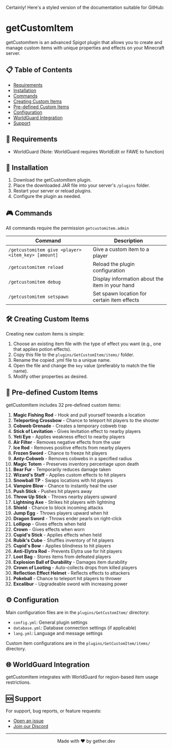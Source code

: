 Certainly! Here's a styled version of the documentation suitable for GitHub:

# getCustomItem

getCustomItem is an advanced Spigot plugin that allows you to create and manage custom items with unique properties and effects on your Minecraft server.

## 📋 Table of Contents

- [Requirements](#-requirements)
- [Installation](#-installation)
- [Commands](#-commands)
- [Creating Custom Items](#️-creating-custom-items)
- [Pre-defined Custom Items](#-pre-defined-custom-items)
- [Configuration](#️-configuration)
- [WorldGuard Integration](#-worldguard-integration)
- [Support](#-support)

## 🔧 Requirements

* WorldGuard (Note: WorldGuard requires WorldEdit or FAWE to function)

## 🚀 Installation

1. Download the getCustomItem plugin.
2. Place the downloaded JAR file into your server's `/plugins` folder.
3. Restart your server or reload plugins.
4. Configure the plugin as needed.

## 🎮 Commands

All commands require the permission `getcustomitem.admin`

| Command | Description |
|---------|-------------|
| `/getcustomitem give <player> <item_key> [amount]` | Give a custom item to a player |
| `/getcustomitem reload` | Reload the plugin configuration |
| `/getcustomitem debug` | Display information about the item in your hand |
| `/getcustomitem setspawn` | Set spawn location for certain item effects |

## 🛠️ Creating Custom Items

Creating new custom items is simple:

1. Choose an existing item file with the type of effect you want (e.g., one that applies potion effects).
2. Copy this file to the `plugins/GetCustomItem/items/` folder.
3. Rename the copied .yml file to a unique name.
4. Open the file and change the `key` value (preferably to match the file name).
5. Modify other properties as desired.

## 🎁 Pre-defined Custom Items

getCustomItem includes 32 pre-defined custom items:

1. **Magic Fishing Rod** - Hook and pull yourself towards a location
2. **Teleporting Crossbow** - Chance to teleport hit players to the shooter
3. **Cobweb Grenade** - Creates a temporary cobweb trap
4. **Stick of Levitation** - Gives levitation effect to nearby players
5. **Yeti Eye** - Applies weakness effect to nearby players
6. **Air Filter** - Removes negative effects from the user
7. **Ice Rod** - Removes positive effects from nearby players
8. **Frozen Sword** - Chance to freeze hit players
9. **Anty-Cobweb** - Removes cobwebs in a specified radius
10. **Magic Totem** - Preserves inventory percentage upon death
11. **Bear Fur** - Temporarily reduces damage taken
12. **Wizard's Staff** - Applies custom effects to hit players
13. **Snowball TP** - Swaps locations with hit players
14. **Vampire Blow** - Chance to instantly heal the user
15. **Push Stick** - Pushes hit players away
16. **Throw Up Stick** - Throws nearby players upward
17. **Lightning Axe** - Strikes hit players with lightning
18. **Shield** - Chance to block incoming attacks
19. **Jump Egg** - Throws players upward when hit
20. **Dragon Sword** - Throws ender pearls on right-click
21. **Lollipop** - Gives effects when held
22. **Crown** - Gives effects when worn
23. **Cupid's Stick** - Applies effects when held
24. **Rubik's Cube** - Shuffles inventory of hit players
25. **Cupid's Bow** - Applies blindness to hit players
26. **Anti-Elytra Rod** - Prevents Elytra use for hit players
27. **Loot Bag** - Stores items from defeated players
28. **Explosion Ball of Durability** - Damages item durability
29. **Crown of Looting** - Auto-collects drops from killed players
30. **Reflection Effect Helmet** - Reflects effects to attackers
31. **Pokeball** - Chance to teleport hit players to thrower
32. **Excalibur** - Upgradeable sword with increasing power

## ⚙️ Configuration

Main configuration files are in the `plugins/GetCustomItem/` directory:

- `config.yml`: General plugin settings
- `database.yml`: Database connection settings (if applicable)
- `lang.yml`: Language and message settings

Custom item configurations are in the `plugins/GetCustomItem/items/` directory.

## 🌐 WorldGuard Integration

getCustomItem integrates with WorldGuard for region-based item usage restrictions.

## 🆘 Support

For support, bug reports, or feature requests:
- [Open an issue](https://github.com/yourusername/getCustomItem-v2/issues)
- [Join our Discord](https://dc.gether.dev/)

---

<p align="center">
  Made with ❤️ by gether.dev
</p>
